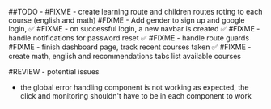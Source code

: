 ##TODO - 
#FIXME - create learning route and children routes roting to each course (english and math)
#FIXME -  Add gender to sign up and google login, ✅
#FIXME - on successful login, a new navbar is created ✅
#FIXME - handle notifications for password reset ✅
#FIXME - handle route guards
#FIXME - finish dashboard page, track recent courses taken ✅
#FIXME - create math, english and recommendations tabs
list available courses 

#REVIEW - potential issues
- the global error handling component is not working as expected, the click and monitoring shouldn't have to be in each component to work